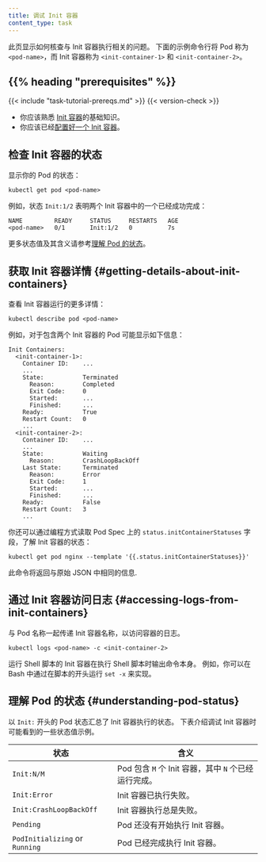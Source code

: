 ```yaml
---
title: 调试 Init 容器
content_type: task
---
```


<!--
reviewers:
- bprashanth
- enisoc
- erictune
- foxish
- janetkuo
- kow3ns
- smarterclayton
title: Debug Init Containers
content_type: task
-->

<!-- overview -->

<!--
This page shows how to investigate problems related to the execution of
Init Containers. The example command lines below refer to the Pod as
`<pod-name>` and the Init Containers as `<init-container-1>` and
`<init-container-2>`.
-->
此页显示如何核查与 Init 容器执行相关的问题。
下面的示例命令行将 Pod 称为 `<pod-name>`，而 Init 容器称为 `<init-container-1>` 和
`<init-container-2>`。

## {{% heading "prerequisites" %}}

{{< include "task-tutorial-prereqs.md" >}} {{< version-check >}}

<!--
* You should be familiar with the basics of
  [Init Containers](/docs/concepts/workloads/pods/init-containers/).
* You should have [Configured an Init Container](/docs/tasks/configure-pod-container/configure-pod-initialization/#creating-a-pod-that-has-an-init-container/).
-->

* 你应该熟悉 [Init 容器](/zh/docs/concepts/workloads/pods/init-containers/)的基础知识。
* 你应该已经[配置好一个 Init 容器](/zh/docs/tasks/configure-pod-container/configure-pod-initialization/#creating-a-pod-that-has-an-init-container/)。

<!-- steps -->

<!--
## Checking the status of Init Containers

Display the status of your pod:
-->

## 检查 Init 容器的状态

显示你的 Pod 的状态：

```shell
kubectl get pod <pod-name>
```

<!--
For example, a status of `Init:1/2` indicates that one of two Init Containers
has completed successfully:
-->

例如，状态 `Init:1/2` 表明两个 Init 容器中的一个已经成功完成：

```
NAME         READY     STATUS     RESTARTS   AGE
<pod-name>   0/1       Init:1/2   0          7s
```

<!--
See [Understanding Pod status](#understanding-pod-status) for more examples of
status values and their meanings.
-->
更多状态值及其含义请参考[理解 Pod 的状态](#understanding-pod-status)。

<!--
## Getting details about Init Containers

View more detailed information about Init Container execution:
-->
## 获取 Init 容器详情   {#getting-details-about-init-containers}

查看 Init 容器运行的更多详情：

```shell
kubectl describe pod <pod-name>
```

<!--
For example, a Pod with two Init Containers might show the following:
-->
例如，对于包含两个 Init 容器的 Pod 可能显示如下信息：

```
Init Containers:
  <init-container-1>:
    Container ID:    ...
    ...
    State:           Terminated
      Reason:        Completed
      Exit Code:     0
      Started:       ...
      Finished:      ...
    Ready:           True
    Restart Count:   0
    ...
  <init-container-2>:
    Container ID:    ...
    ...
    State:           Waiting
      Reason:        CrashLoopBackOff
    Last State:      Terminated
      Reason:        Error
      Exit Code:     1
      Started:       ...
      Finished:      ...
    Ready:           False
    Restart Count:   3
    ...
```

<!--
You can also access the Init Container statuses programmatically by reading the
`status.initContainerStatuses` field on the Pod Spec:
-->
你还可以通过编程方式读取 Pod Spec 上的 `status.initContainerStatuses` 字段，了解 Init 容器的状态：

```shell
kubectl get pod nginx --template '{{.status.initContainerStatuses}}'
```

<!--
This command will return the same information as above in raw JSON.
-->
此命令将返回与原始 JSON 中相同的信息.

<!--
## Accessing logs from Init Containers

Pass the Init Container name along with the Pod name
to access its logs.
-->
## 通过 Init 容器访问日志   {#accessing-logs-from-init-containers}

与 Pod 名称一起传递 Init 容器名称，以访问容器的日志。

```shell
kubectl logs <pod-name> -c <init-container-2>
```

<!--
Init Containers that run a shell script print
commands as they're executed. For example, you can do this in Bash by running
`set -x` at the beginning of the script.
-->
运行 Shell 脚本的 Init 容器在执行 Shell 脚本时输出命令本身。
例如，你可以在 Bash 中通过在脚本的开头运行 `set -x` 来实现。

<!-- discussion -->

<!--
## Understanding Pod status

A Pod status beginning with `Init:` summarizes the status of Init Container
execution. The table below describes some example status values that you might
see while debugging Init Containers.
-->
## 理解 Pod 的状态   {#understanding-pod-status}

以 `Init:` 开头的 Pod 状态汇总了 Init 容器执行的状态。
下表介绍调试 Init 容器时可能看到的一些状态值示例。

<!--
Status | Meaning
------ | -------
`Init:N/M` | The Pod has `M` Init Containers, and `N` have completed so far.
`Init:Error` | An Init Container has failed to execute.
`Init:CrashLoopBackOff` | An Init Container has failed repeatedly.
`Pending` | The Pod has not yet begun executing Init Containers.
`PodInitializing` or `Running` | The Pod has already finished executing Init Containers.
-->

状态   | 含义
------ | -------
`Init:N/M` | Pod 包含 `M` 个 Init 容器，其中 `N` 个已经运行完成。
`Init:Error` | Init 容器已执行失败。
`Init:CrashLoopBackOff` | Init 容器执行总是失败。
`Pending` | Pod 还没有开始执行 Init 容器。
`PodInitializing` or `Running` | Pod 已经完成执行 Init 容器。


